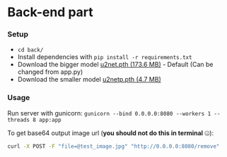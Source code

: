 # Back-end part

### Setup

* `cd back/`
* Install dependencies with `pip install -r requirements.txt`
* Download the bigger model [u2net.pth (173.6 MB)](https://drive.google.com/file/d/1ao1ovG1Qtx4b7EoskHXmi2E9rp5CHLcZ/view?usp=sharing) - Default (Can be changed from app.py)
* Download the smaller model [u2netp.pth (4.7 MB)](https://drive.google.com/file/d/1rbSTGKAE-MTxBYHd-51l2hMOQPT_7EPy/view?usp=sharing)


### Usage

Run server with gunicorn: `gunicorn --bind 0.0.0.0:8080 --workers 1 --threads 8 app:app`


To get base64 output image url (**you should not do this in terminal** 🤐):
```bash
curl -X POST -F "file=@test_image.jpg" "http://0.0.0.0:8080/remove"
```